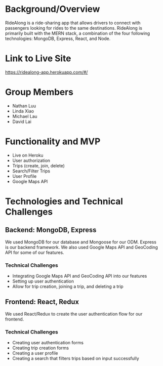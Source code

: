 # Background/Overview
RideAlong is a ride-sharing app that allows drivers to connect with passengers looking for rides to the same destinations. RideAlong is primarily built with the MERN stack, a combination of the four following technologies: MongoDB, Express, React, and Node.

# Link to Live Site
https://ridealong-app.herokuapp.com/#/

# Group Members
* Nathan Luu
* Linda Xiao
* Michael Lau
* David Lai

# Functionality and MVP
* Live on Heroku
* User authorization
* Trips (create, join, delete)
* Search/Filter Trips
* User Profile
* Google Maps API 

# Technologies and Technical Challenges

## Backend: MongoDB, Express
We used MongoDB for our database and Mongoose for our ODM. Express is our backend framework. We also used Google Maps API and GeoCoding API for some of our features.

### Technical Challenges
* Integrating Google Maps API and GeoCoding API into our features
* Setting up user authentication
* Allow for trip creation, joining a trip, and deleting a trip

## Frontend: React, Redux
We used React/Redux to create the user authentication flow for our frontend.

### Technical Challenges
* Creating user authentication forms
* Creating trip creation forms
* Creating a user profile 
* Creating a search that filters trips based on input successfully
